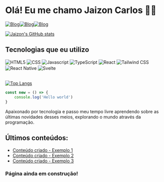 # Olá! Eu me chamo Jaizon Carlos 👋🏽

[![Blog](https://img.shields.io/website-up-down-green-red/http/monip.org.svg)](http://github.com/devjaizon)[![Blog](https://img.shields.io/website-up-down-green-red/http/monip.org.svg)](http://github.com/devjaizon)[![Blog](https://img.shields.io/website-up-down-green-red/http/monip.org.svg)](http://github.com/devjaizon)

[![Jaizon's GitHub stats](https://github-readme-stats.vercel.app/api?username=devjaizon&show_icons=true&theme=tokyonight)](https://github.com/devjaizon)
<!-- transparent, dark, dracula and tokyonight are also good,  -->

## Tecnologias que eu utilizo

<div>
  <img alt='HTML5' align='center' src='https://img.shields.io/badge/HTML5-E34F26?style=for-the-badge&logo=html5&logoColor=white'/>
  <img alt='CSS' align='center' src='https://img.shields.io/badge/CSS3-1572B6?style=for-the-badge&logo=css3&logoColor=white'/>
  <img alt='Javascript' align='center' src='https://img.shields.io/badge/JavaScript-323330?style=for-the-badge&logo=javascript&logoColor=F7DF1E'/>
  <img alt='TypeScript' align='center' src='https://img.shields.io/badge/TypeScript-007ACC?style=for-the-badge&logo=typescript&logoColor=white'/>
  <img alt='React' align='center' src='https://img.shields.io/badge/React-20232A?style=for-the-badge&logo=react&logoColor=61DAFB'/>
  <img alt='Tailwind CSS' align='center' src='https://img.shields.io/badge/Tailwind_CSS-38B2AC?style=for-the-badge&logo=tailwind-css&logoColor=white'/>
  <img alt='React Native' align='center' src='https://img.shields.io/badge/React_Native-20232A?style=for-the-badge&logo=react&logoColor=61DAFB'/>
  <img alt='Svelte' align='center' src='https://img.shields.io/badge/Svelte-4A4A55?style=for-the-badge&logo=svelte&logoColor=FF3E00'/>
</div></br>

[![Top Langs](https://github-readme-stats.vercel.app/api/top-langs/?username=devjaizon&layout=compact)](https://github.com/devjaizon)

```js
const new = () => {
    console.log('Hello world')
}
```

Apaixonado por tecnologia e passo meu tempo livre aprendendo sobre as últimas novidades desses meios, explorando o mundo através da programação.


## Últimos conteúdos:

- [Conteúdo criado - Exemplo 1](http://gitub.com/devjaizon)
- [Conteúdo criado - Exemplo 2](http://gitub.com/devjaizon)
- [Conteúdo criado - Exemplo 3](http://gitub.com/devjaizon)

### Página ainda em construção!

<!--
**devjaizon/devjaizon** is a ✨ _special_ ✨ repository because its `README.md` (this file) appears on your GitHub profile.

Badges:
- https://dev.to/envoy_/150-badges-for-github-pnk
Emojis:
- https://emojipedia.org/
Github Stats:
- https://github.com/anuraghazra/github-readme-stats


Here are some ideas to get you started:

- 🔭 I’m currently working on ...
- 🌱 I’m currently learning ...
- 👯 I’m looking to collaborate on ...
- 🤔 I’m looking for help with ...
- 💬 Ask me about ...
- 📫 How to reach me: ...
- 😄 Pronouns: ...
- ⚡ Fun fact: ...
-->
